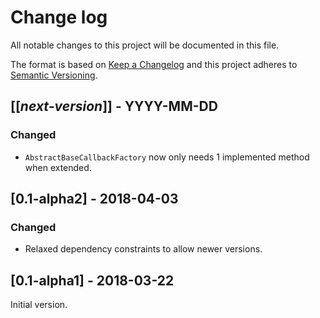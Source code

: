 # Change log
All notable changes to this project will be documented in this file.

The format is based on [Keep a Changelog](http://keepachangelog.com/)
and this project adheres to [Semantic Versioning](http://semver.org/).

## [[*next-version*]] - YYYY-MM-DD
### Changed
- `AbstractBaseCallbackFactory` now only needs 1 implemented method when extended.

## [0.1-alpha2] - 2018-04-03
### Changed
- Relaxed dependency constraints to allow newer versions.

## [0.1-alpha1] - 2018-03-22
Initial version.
